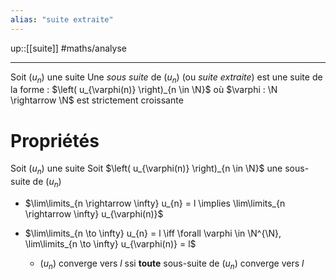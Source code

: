 ```yaml
---
alias: "suite extraite"
---
```

up::[[suite]]
#maths/analyse

----
Soit $(u_{n})$ une suite
Une _sous suite_ de $(u_{n})$ (ou _suite extraite_) est une suite de la forme :
$\left( u_{\varphi(n)} \right)_{n \in \N}$ où $\varphi : \N \rightarrow \N$ est strictement croissante


# Propriétés
Soit $(u_{n})$ une suite
Soit $\left( u_{\varphi(n)} \right)_{n \in \N}$ une sous-suite de $(u_{n})$

 - $\lim\limits_{n \rightarrow \infty} u_{n} = l \implies \lim\limits_{n \rightarrow \infty} u_{\varphi(n)}$

 - $\lim\limits_{n \to \infty} u_{n} = l  \iff  \forall \varphi \in \N^{\N}, \lim\limits_{n \to \infty} u_{\varphi(n)} = l$
     - $(u_{n})$ converge vers $l$ ssi **toute** sous-suite de $(u_{n})$ converge vers $l$

